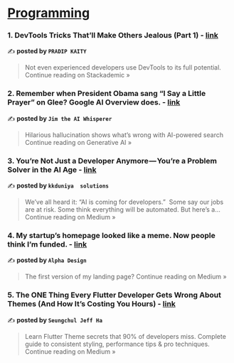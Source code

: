 
<h1><a href=https://medium.com/tag/programming/recommended target="_blank" rel="noopener noreferrer">Programming</a></h1>
<h3>1. DevTools Tricks That’ll Make Others Jealous (Part 1) - <a href="https://blog.stackademic.com/devtools-tricks-thatll-make-others-jealous-part-1-df00a24c9059?source=rss------programming-5" target="_blank" rel="noopener noreferrer">link</a></h3>

✍️ **posted by `PRADIP KAITY`**

<blockquote>Not even experienced developers use DevTools to its full potential.
Continue reading on Stackademic »</blockquote>

<h3>2. Remember when President Obama sang “I Say a Little Prayer” on Glee? Google AI Overview does. - <a href="https://generativeai.pub/remember-when-president-obama-sang-i-say-a-little-prayer-on-glee-google-ai-overview-does-c769583b5557?source=rss------programming-5" target="_blank" rel="noopener noreferrer">link</a></h3>

✍️ **posted by `Jim the AI Whisperer`**

<blockquote>Hilarious hallucination shows what’s wrong with AI-powered search
Continue reading on Generative AI »</blockquote>

<h3>3. You’re Not Just a Developer Anymore — You’re a Problem Solver in the AI Age - <a href="https://medium.com/@kkduniya/youre-not-just-a-developer-anymore-you-re-a-problem-solver-in-the-ai-age-0a159fa2ca0b?source=rss------programming-5" target="_blank" rel="noopener noreferrer">link</a></h3>

✍️ **posted by `kkduniya  solutions`**

<blockquote>We’ve all heard it: “AI is coming for developers.”
 Some say our jobs are at risk. Some think everything will be automated. But here’s a…
Continue reading on Medium »</blockquote>

<h3>4. My startup’s homepage looked like a meme. Now people think I’m funded. - <a href="https://medium.com/@alphadesignpro/my-startups-homepage-looked-like-a-meme-now-people-think-i-m-funded-0664ba418a0c?source=rss------programming-5" target="_blank" rel="noopener noreferrer">link</a></h3>

✍️ **posted by `Alpha Design`**

<blockquote>The first version of my landing page?
Continue reading on Medium »</blockquote>

<h3>5. The ONE Thing Every Flutter Developer Gets Wrong About Themes (And How It’s Costing You Hours) - <a href="https://medium.com/@alaxhenry0121/the-one-thing-every-flutter-developer-gets-wrong-about-themes-and-how-its-costing-you-hours-f82f31da132f?source=rss------programming-5" target="_blank" rel="noopener noreferrer">link</a></h3>

✍️ **posted by `Seungchul Jeff Ha`**

<blockquote>Learn Flutter Theme secrets that 90% of developers miss. Complete guide to consistent styling, performance tips & pro techniques.
Continue reading on Medium »</blockquote>

